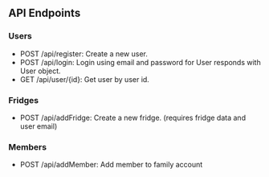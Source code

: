 ## API Endpoints

### Users

- POST /api/register: Create a new user.
- POST /api/login: Login using email and password for User responds with User object.
- GET /api/user/{id}: Get user by user id.
  
### Fridges

- POST /api/addFridge: Create a new fridge. (requires fridge data and user email)

### Members

- POST /api/addMember: Add member to family account

